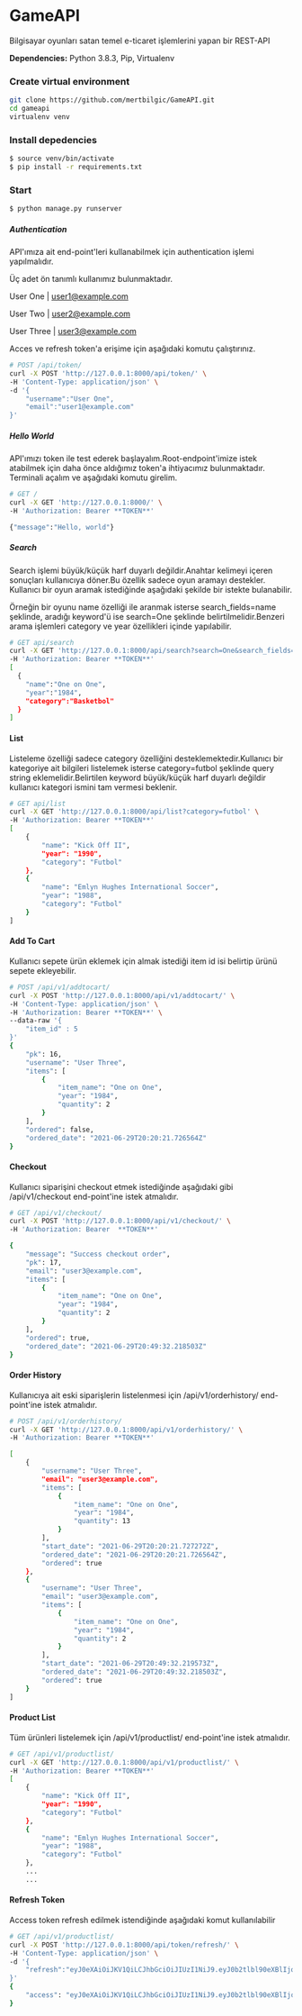 # GameAPI

Bilgisayar oyunları satan temel e-ticaret işlemlerini yapan bir REST-API

**Dependencies:** Python 3.8.3, Pip, Virtualenv

### Create virtual environment 

```sh
git clone https://github.com/mertbilgic/GameAPI.git
cd gameapi
virtualenv venv
```

### Install depedencies

```sh
$ source venv/bin/activate
$ pip install -r requirements.txt
```

### Start

```sh
$ python manage.py runserver
```
##### Authentication
API'ımıza ait end-point'leri kullanabilmek için authentication işlemi yapılmalıdır.

Üç adet ön tanımlı kullanımız bulunmaktadır.

User One | user1@example.com

User Two | user2@example.com

User Three | user3@example.com

Acces ve refresh token'a erişime için aşağıdaki komutu çalıştırınız.
```sh
# POST /api/token/
curl -X POST 'http://127.0.0.1:8000/api/token/' \
-H 'Content-Type: application/json' \
-d '{
    "username":"User One",
    "email":"user1@example.com"
}'
```

##### Hello World
API'ımızı token ile test ederek başlayalım.Root-endpoint'imize istek atabilmek için daha önce aldığımız token'a ihtiyacımız bulunmaktadır.
Terminali açalım ve aşağıdaki komutu girelim.

```sh
# GET /
curl -X GET 'http://127.0.0.1:8000/' \
-H 'Authorization: Bearer **TOKEN**'

{"message":"Hello, world"}
```

##### Search
Search işlemi büyük/küçük harf duyarlı değildir.Anahtar kelimeyi içeren sonuçları kullanıcıya döner.Bu özellik sadece oyun aramayı destekler.
Kullanıcı bir oyun aramak istediğinde aşağıdaki şekilde bir istekte bulanabilir.

Örneğin bir oyunu name özelliği ile aranmak isterse search_fields=name şeklinde, aradığı keyword'ü ise search=One şeklinde belirtilmelidir.Benzeri arama işlemleri category ve year özellikleri içinde yapılabilir.

```sh
# GET api/search
curl -X GET 'http://127.0.0.1:8000/api/search?search=One&search_fields=name' \
-H 'Authorization: Bearer **TOKEN**'
[
  {
    "name":"One on One",
    "year":"1984",
    "category":"Basketbol"
  }
]

```
#### List
Listeleme özelliği sadece category özelliğini desteklemektedir.Kullanıcı bir kategoriye ait bilgileri listelemek isterse category=futbol şeklinde query string eklemelidir.Belirtilen keyword büyük/küçük harf duyarlı değildir kullanıcı kategori ismini tam vermesi beklenir.

```sh
# GET api/list
curl -X GET 'http://127.0.0.1:8000/api/list?category=futbol' \
-H 'Authorization: Bearer **TOKEN**' 
[
    {
        "name": "Kick Off II",
        "year": "1990",
        "category": "Futbol"
    },
    {
        "name": "Emlyn Hughes International Soccer",
        "year": "1988",
        "category": "Futbol"
    }
]
```
#### Add To Cart
Kullanıcı sepete ürün eklemek için almak istediği item id isi belirtip ürünü sepete ekleyebilir.
```sh
# POST /api/v1/addtocart/
curl -X POST 'http://127.0.0.1:8000/api/v1/addtocart/' \
-H 'Content-Type: application/json' \
-H 'Authorization: Bearer **TOKEN**' \
--data-raw '{
    "item_id" : 5
}'
{
    "pk": 16,
    "username": "User Three",
    "items": [
        {
            "item_name": "One on One",
            "year": "1984",
            "quantity": 2
        }
    ],
    "ordered": false,
    "ordered_date": "2021-06-29T20:20:21.726564Z"
}
```
#### Checkout
Kullanıcı siparişini checkout etmek istediğinde aşağıdaki gibi /api/v1/checkout end-point'ine istek atmalıdır.
```sh
# GET /api/v1/checkout/
curl -X POST 'http://127.0.0.1:8000/api/v1/checkout/' \
-H 'Authorization: Bearer  **TOKEN**'

{
    "message": "Success checkout order",
    "pk": 17,
    "email": "user3@example.com",
    "items": [
        {
            "item_name": "One on One",
            "year": "1984",
            "quantity": 2
        }
    ],
    "ordered": true,
    "ordered_date": "2021-06-29T20:49:32.218503Z"
}

```
#### Order History
Kullanıcıya ait eski siparişlerin listelenmesi için /api/v1/orderhistory/ end-point'ine istek atmalıdır.
```sh
# POST /api/v1/orderhistory/
curl -X GET 'http://127.0.0.1:8000/api/v1/orderhistory/' \
-H 'Authorization: Bearer **TOKEN**'

[
    {
        "username": "User Three",
        "email": "user3@example.com",
        "items": [
            {
                "item_name": "One on One",
                "year": "1984",
                "quantity": 13
            }
        ],
        "start_date": "2021-06-29T20:20:21.727272Z",
        "ordered_date": "2021-06-29T20:20:21.726564Z",
        "ordered": true
    },
    {
        "username": "User Three",
        "email": "user3@example.com",
        "items": [
            {
                "item_name": "One on One",
                "year": "1984",
                "quantity": 2
            }
        ],
        "start_date": "2021-06-29T20:49:32.219573Z",
        "ordered_date": "2021-06-29T20:49:32.218503Z",
        "ordered": true
    }
]
```
#### Product List
Tüm ürünleri listelemek için /api/v1/productlist/ end-point'ine istek atmalıdır.
```sh
# GET /api/v1/productlist/
curl -X GET 'http://127.0.0.1:8000/api/v1/productlist/' \
-H 'Authorization: Bearer **TOKEN**'
[
    {
        "name": "Kick Off II",
        "year": "1990",
        "category": "Futbol"
    },
    {
        "name": "Emlyn Hughes International Soccer",
        "year": "1988",
        "category": "Futbol"
    },
    ...
    ... 
```
#### Refresh Token
Access token refresh edilmek istendiğinde aşağıdaki komut kullanılabilir
```sh
# GET /api/v1/productlist/
curl -X POST 'http://127.0.0.1:8000/api/token/refresh/' \
-H 'Content-Type: application/json' \
-d '{
    "refresh":"eyJ0eXAiOiJKV1QiLCJhbGciOiJIUzI1NiJ9.eyJ0b2tlbl90eXBlIjoicmVmcmVzaCIsImV4cCI6MTYyNTA4Njg5OCwianRpIjoiNzQyNDIwYjliZDFlNGY1MGI4ZDI1YmNkM2QyOTg5ODciLCJ1c2VyX2lkIjo0fQ.XCDcIO6WNrUy1AF3p4noB5r6bkEBYUGP8mCqDORTY54"
}'
{
    "access": "eyJ0eXAiOiJKV1QiLCJhbGciOiJIUzI1NiJ9.eyJ0b2tlbl90eXBlIjoiYWNjZXNzIiwiZXhwIjoxNjI1MDAwOTIwLCJqdGkiOiI2YTY0N2Y1MGNmYjM0NGUxODQxMDY3MDg2ZDBjOWU1YSIsInVzZXJfaWQiOjR9.Khu3y4ZwgHhlFuneSxS9fHGzFswjXlAgjbthoBTEMGQ"
}
```